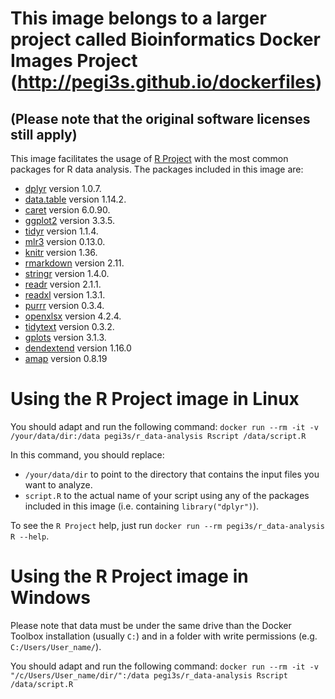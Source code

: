 # This image belongs to a larger project called Bioinformatics Docker Images Project (http://pegi3s.github.io/dockerfiles)
## (Please note that the original software licenses still apply)

This image facilitates the usage of [R Project](https://www.r-project.org/) with the most common packages for R data analysis. The packages included in this image are:
- [dplyr](https://cran.r-project.org/web/packages/dplyr/index.html) version 1.0.7.
- [data.table](https://cran.r-project.org/web/packages/data.table/index.html) version 1.14.2.
- [caret](https://cran.r-project.org/web/packages/caret/index.html) version 6.0.90.
- [ggplot2](https://cran.r-project.org/web/packages/ggplot2/index.html) version 3.3.5.
- [tidyr](https://cran.r-project.org/web/packages/tidyr/index.html) version 1.1.4.
- [mlr3](https://cran.r-project.org/web/packages/mlr3/index.html) version 0.13.0.
- [knitr](https://cran.r-project.org/web/packages/knitr/index.html) version 1.36.
- [rmarkdown](https://cran.r-project.org/web/packages/rmarkdown/index.html) version 2.11.
- [stringr](https://cran.r-project.org/web/packages/stringr/index.html) version 1.4.0.
- [readr](https://cran.r-project.org/web/packages/readr/index.html) version 2.1.1.
- [readxl](https://cran.r-project.org/web/packages/readxl/index.html) version 1.3.1.
- [purrr](https://cran.r-project.org/web/packages/purrr/index.html) version 0.3.4.
- [openxlsx](https://cran.r-project.org/web/packages/openxlsx/index.html) version 4.2.4.
- [tidytext](https://cran.r-project.org/web/packages/tidytext/index.html) version 0.3.2.
- [gplots](https://cran.r-project.org/web/packages/gplots/index.html) version 3.1.3.
- [dendextend](https://cran.r-project.org/web/packages/dendextend/index.html) version 1.16.0
- [amap](https://cran.r-project.org/web/packages/amap/index.html) version 0.8.19

# Using the R Project image in Linux

You should adapt and run the following command: `docker run --rm -it -v /your/data/dir:/data pegi3s/r_data-analysis Rscript /data/script.R`

In this command, you should replace:
- `/your/data/dir` to point to the directory that contains the input files you want to analyze.
- `script.R` to the actual name of your script using any of the packages included in this image (i.e. containing `library("dplyr")`).

To see the `R Project` help, just run `docker run --rm pegi3s/r_data-analysis R --help`.

# Using the R Project image in Windows

Please note that data must be under the same drive than the Docker Toolbox installation (usually `C:`) and in a folder with write permissions (e.g. `C:/Users/User_name/`).

You should adapt and run the following command: `docker run --rm -it -v "/c/Users/User_name/dir/":/data pegi3s/r_data-analysis Rscript /data/script.R`

